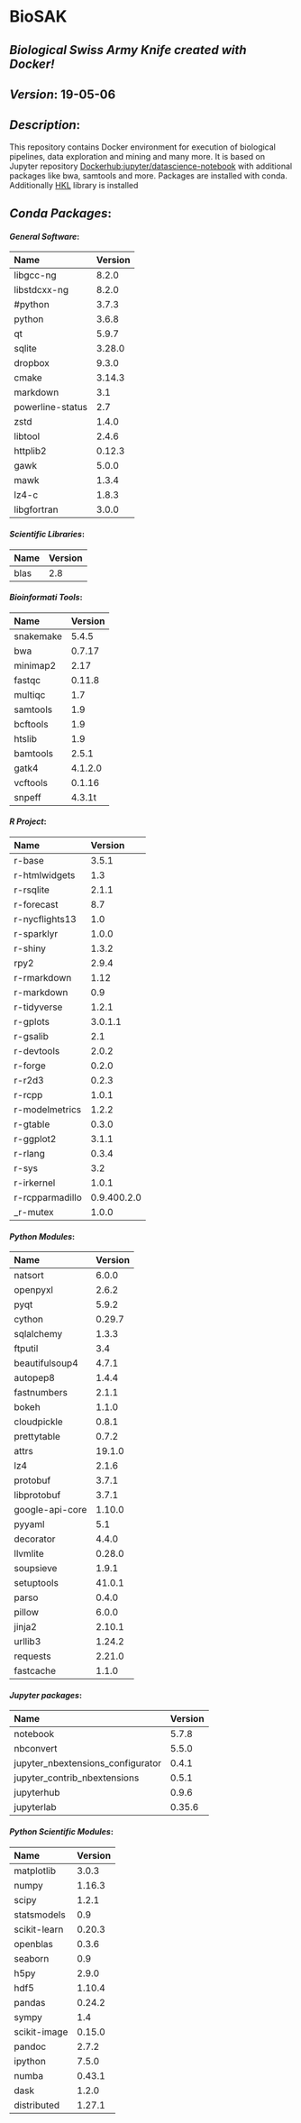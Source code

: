 # BioSAK
## _Biological Swiss Army Knife created with Docker!_

## _Version_: 19-05-06

## _Description_:

This repository contains Docker environment for execution of biological
    pipelines, data exploration and mining and many more. It is based on Jupyter
    repository [Dockerhub:jupyter/datascience-notebook](https://hub.docker.com/r/jupyter/datascience-notebook/)
    with additional packages like bwa, samtools and more. Packages are installed with conda.
    Additionally [HKL](https://github.com/grzadr/hkl) library is installed

## _Conda Packages_:
#### _General Software_:
|      Name      |     Version     |
|:---------------|:----------------|
|libgcc-ng|8.2.0|
|libstdcxx-ng|8.2.0|
|#python|3.7.3|
|python|3.6.8|
|qt|5.9.7|
|sqlite|3.28.0|
|dropbox|9.3.0|
|cmake|3.14.3|
|markdown|3.1|
|powerline-status|2.7|
|zstd|1.4.0|
|libtool|2.4.6|
|httplib2|0.12.3|
|gawk|5.0.0|
|mawk|1.3.4|
|lz4-c|1.8.3|
|libgfortran|3.0.0|

#### _Scientific Libraries_:
|      Name      |     Version     |
|:---------------|:----------------|
|blas | 2.8|

#### _Bioinformati Tools_:
|      Name      |     Version     |
|:---------------|:----------------|
|snakemake|5.4.5|
|bwa|0.7.17|
|minimap2|2.17|
|fastqc|0.11.8|
|multiqc|1.7|
|samtools|1.9|
|bcftools|1.9|
|htslib|1.9|
|bamtools|2.5.1|
|gatk4|4.1.2.0|
|vcftools|0.1.16|
|snpeff|4.3.1t|

#### _R Project_:
|      Name      |     Version     |
|:---------------|:----------------|
|r-base|3.5.1|
|r-htmlwidgets|1.3|
|r-rsqlite|2.1.1|
|r-forecast|8.7|
|r-nycflights13|1.0|
|r-sparklyr|1.0.0|
|r-shiny|1.3.2|
|rpy2|2.9.4|
|r-rmarkdown|1.12|
|r-markdown|0.9|
|r-tidyverse|1.2.1|
|r-gplots|3.0.1.1|
|r-gsalib|2.1|
|r-devtools|2.0.2|
|r-forge|0.2.0|
|r-r2d3|0.2.3|
|r-rcpp|1.0.1|
|r-modelmetrics|1.2.2|
|r-gtable|0.3.0|
|r-ggplot2|3.1.1|
|r-rlang|0.3.4|
|r-sys|3.2|
|r-irkernel|1.0.1|
|r-rcpparmadillo|0.9.400.2.0|
|_r-mutex|1.0.0|

#### _Python Modules_:
|      Name      |     Version     |
|:---------------|:----------------|
|natsort|6.0.0|
|openpyxl|2.6.2|
|pyqt|5.9.2|
|cython|0.29.7|
|sqlalchemy|1.3.3|
|ftputil|3.4|
|beautifulsoup4|4.7.1|
|autopep8|1.4.4|
|fastnumbers|2.1.1|
|bokeh|1.1.0|
|cloudpickle|0.8.1|
|prettytable|0.7.2|
|attrs|19.1.0|
|lz4|2.1.6|
|protobuf|3.7.1|
|libprotobuf|3.7.1|
|google-api-core|1.10.0|
|pyyaml|5.1|
|decorator|4.4.0|
|llvmlite|0.28.0|
|soupsieve|1.9.1|
|setuptools|41.0.1|
|parso|0.4.0|
|pillow|6.0.0|
|jinja2|2.10.1|
|urllib3|1.24.2|
|requests|2.21.0|
|fastcache|1.1.0|

#### _Jupyter packages_:
|      Name      |     Version     |
|:---------------|:----------------|
|notebook|5.7.8|
|nbconvert|5.5.0|
|jupyter_nbextensions_configurator|0.4.1|
|jupyter_contrib_nbextensions|0.5.1|
|jupyterhub|0.9.6|
|jupyterlab|0.35.6|

#### _Python Scientific Modules_:
|      Name      |     Version     |
|:---------------|:----------------|
|matplotlib|3.0.3|
|numpy|1.16.3|
|scipy|1.2.1|
|statsmodels|0.9|
|scikit-learn|0.20.3|
|openblas|0.3.6|
|seaborn|0.9|
|h5py|2.9.0|
|hdf5|1.10.4|
|pandas|0.24.2|
|sympy|1.4|
|scikit-image|0.15.0|
|pandoc|2.7.2|
|ipython|7.5.0|
|numba|0.43.1|
|dask|1.2.0|
|distributed|1.27.1|

